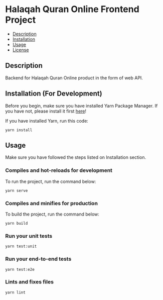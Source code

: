 # Halaqah Quran Online Frontend Project

* [Description](#description)
* [Installation](#installation-for-development)
* [Usage](#usage)
* [License](#license)

## Description

Backend for Halaqah Quran Online product in the form of web API.

## Installation (For Development)
Before you begin, make sure you have installed Yarn Package Manager. If you have not, please install it first [here](https://classic.yarnpkg.com/en/docs/install)!

If you have installed Yarn, run this code:
```
yarn install
```

## Usage
Make sure you have followed the steps listed on Installation section.

### Compiles and hot-reloads for development
To run the project, run the command below:
```
yarn serve
```

### Compiles and minifies for production
To build the project, run the command below:
```
yarn build
```

### Run your unit tests
```
yarn test:unit
```

### Run your end-to-end tests
```
yarn test:e2e
```

### Lints and fixes files
```
yarn lint
```
